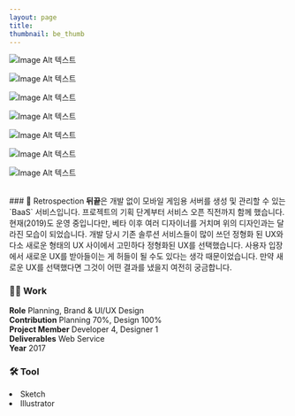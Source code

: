 ```yaml
---
layout: page
title:
thumbnail: be_thumb
---
```


![Image Alt 텍스트](http://doubleclip.net/assets/img/posts/be_01.jpg)

![Image Alt 텍스트](http://doubleclip.net/assets/img/posts/be_02.jpg)

![Image Alt 텍스트](http://doubleclip.net/assets/img/posts/be_03.jpg)

![Image Alt 텍스트](http://doubleclip.net/assets/img/posts/be_04.jpg)

![Image Alt 텍스트](http://doubleclip.net/assets/img/posts/be_05.jpg)

![Image Alt 텍스트](http://doubleclip.net/assets/img/posts/be_06.jpg)

![Image Alt 텍스트](http://doubleclip.net/assets/img/posts/be_07.jpg)

<br>
### 💬 Retrospection
<b>뒤끝</b>은 개발 없이 모바일 게임용 서버를 생성 및 관리할 수 있는 `BaaS` 서비스입니다. 프로젝트의 기획 단계부터 서비스 오픈 직전까지 함께 했습니다. 현재(2019)도 운영 중입니다만, 베타 이후 여러 디자이너를 거치며 위의 디자인과는 달라진 모습이 되었습니다. 개발 당시 기존 솔루션 서비스들이 많이 쓰던 정형화 된 UX와 다소 새로운 형태의 UX 사이에서 고민하다 정형화된 UX를 선택했습니다. 사용자 입장에서 새로운 UX를 받아들이는 게 허들이 될 수도 있다는 생각 때문이었습니다. 만약 새로운 UX를 선택했다면 그것이 어떤 결과를 냈을지 여전히 궁금합니다. 
<br>


### 👨‍💻 Work
<div class="highlight2">
<b>Role</b> Planning, Brand & UI/UX Design<br>
<b>Contribution</b> Planning 70%, Design 100%<br>
<b>Project Member</b> Developer 4, Designer 1<br>
<b>Deliverables</b> Web Service<br>
<b>Year</b> 2017
</div>

### 🛠 Tool
<li class="skill_name2">Sketch</li><li class="skill_name2">Illustrator</li>

<br>
